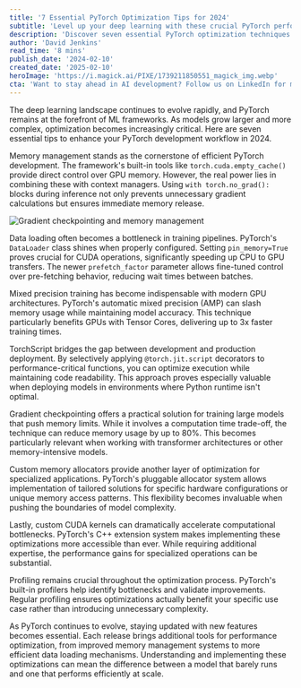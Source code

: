 ```yaml
---
title: '7 Essential PyTorch Optimization Tips for 2024'
subtitle: 'Level up your deep learning with these crucial PyTorch performance techniques'
description: 'Discover seven essential PyTorch optimization techniques for 2024, from memory management to custom CUDA kernels. Learn practical tips to enhance your deep learning development workflow and achieve better model performance.'
author: 'David Jenkins'
read_time: '8 mins'
publish_date: '2024-02-10'
created_date: '2025-02-10'
heroImage: 'https://i.magick.ai/PIXE/1739211850551_magick_img.webp'
cta: 'Want to stay ahead in AI development? Follow us on LinkedIn for more expert insights and optimization techniques that keep you at the cutting edge.'
---
```


The deep learning landscape continues to evolve rapidly, and PyTorch remains at the forefront of ML frameworks. As models grow larger and more complex, optimization becomes increasingly critical. Here are seven essential tips to enhance your PyTorch development workflow in 2024.

Memory management stands as the cornerstone of efficient PyTorch development. The framework's built-in tools like `torch.cuda.empty_cache()` provide direct control over GPU memory. However, the real power lies in combining these with context managers. Using `with torch.no_grad():` blocks during inference not only prevents unnecessary gradient calculations but ensures immediate memory release.

![Gradient checkpointing and memory management](https://i.magick.ai/PIXE/1739211850555_magick_img.webp)

Data loading often becomes a bottleneck in training pipelines. PyTorch's `DataLoader` class shines when properly configured. Setting `pin_memory=True` proves crucial for CUDA operations, significantly speeding up CPU to GPU transfers. The newer `prefetch_factor` parameter allows fine-tuned control over pre-fetching behavior, reducing wait times between batches.

Mixed precision training has become indispensable with modern GPU architectures. PyTorch's automatic mixed precision (AMP) can slash memory usage while maintaining model accuracy. This technique particularly benefits GPUs with Tensor Cores, delivering up to 3x faster training times.

TorchScript bridges the gap between development and production deployment. By selectively applying `@torch.jit.script` decorators to performance-critical functions, you can optimize execution while maintaining code readability. This approach proves especially valuable when deploying models in environments where Python runtime isn't optimal.

Gradient checkpointing offers a practical solution for training large models that push memory limits. While it involves a computation time trade-off, the technique can reduce memory usage by up to 80%. This becomes particularly relevant when working with transformer architectures or other memory-intensive models.

Custom memory allocators provide another layer of optimization for specialized applications. PyTorch's pluggable allocator system allows implementation of tailored solutions for specific hardware configurations or unique memory access patterns. This flexibility becomes invaluable when pushing the boundaries of model complexity.

Lastly, custom CUDA kernels can dramatically accelerate computational bottlenecks. PyTorch's C++ extension system makes implementing these optimizations more accessible than ever. While requiring additional expertise, the performance gains for specialized operations can be substantial.

Profiling remains crucial throughout the optimization process. PyTorch's built-in profilers help identify bottlenecks and validate improvements. Regular profiling ensures optimizations actually benefit your specific use case rather than introducing unnecessary complexity.

As PyTorch continues to evolve, staying updated with new features becomes essential. Each release brings additional tools for performance optimization, from improved memory management systems to more efficient data loading mechanisms. Understanding and implementing these optimizations can mean the difference between a model that barely runs and one that performs efficiently at scale.